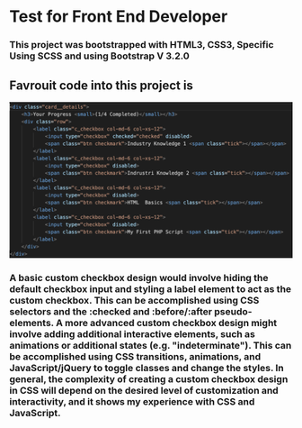 # Test for Front End Developer

### This project was bootstrapped with HTML3, CSS3, Specific Using SCSS and using Bootstrap V 3.2.0

## Favrouit code into this project is 


![Screenshot](CODE.png)


### A basic custom checkbox design would involve hiding the default checkbox input and styling a label element to act as the custom checkbox. This can be accomplished using CSS selectors and the :checked and :before/:after pseudo-elements. A more advanced custom checkbox design might involve adding additional interactive elements, such as animations or additional states (e.g. "indeterminate"). This can be accomplished using CSS transitions, animations, and JavaScript/jQuery to toggle classes and change the styles. In general, the complexity of creating a custom checkbox design in CSS will depend on the desired level of customization and interactivity, and it shows my experience with CSS and JavaScript.